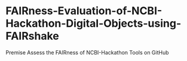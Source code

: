 # FAIRness-Evaluation-of-NCBI-Hackathon-Digital-Objects-using-FAIRshake

Premise
Assess the FAIRness of NCBI-Hackathon Tools on GitHub
